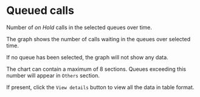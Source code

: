 # Queued calls

Number of *on Hold* calls in the selected queues over time.

The graph shows the number of calls waiting in the queues over selected time.

If no queue has been selected, the graph will not show any data.

The chart can contain a maximum of 8 sections. Queues exceeding this number
will appear in `Others` section.

If present, click the ``View details`` button to view all the data
in table format.

